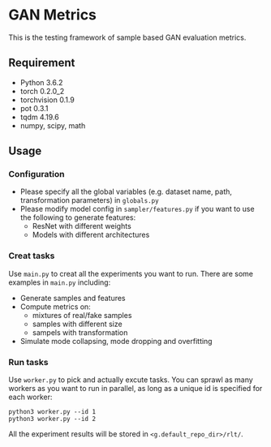 # GAN Metrics

This is the testing framework of sample based GAN evaluation metrics.

## Requirement
- Python  3.6.2
- torch 0.2.0_2
- torchvision 0.1.9
- pot 0.3.1
- tqdm 4.19.6
- numpy, scipy, math

## Usage
### Configuration
- Please specify all the global variables (e.g. dataset name, path, transformation parameters) in `globals.py`
- Please modify model config in `sampler/features.py` if you want to use the following to generate features:
	- ResNet with different weights
	- Models with different architectures

### Creat tasks
Use `main.py` to creat all the experiments you want to run. There are some examples in `main.py` including:
- Generate samples and features
- Compute metrics on:
	- mixtures of real/fake samples
	- samples with different size
	- sampels with transformation
- Simulate mode collapsing, mode dropping and overfitting

### Run tasks
Use `worker.py` to pick and actually excute tasks. You can sprawl as many workers as you want to run in parallel, as long as a unique id is specified for each worker: 
```
python3 worker.py --id 1
python3 worker.py --id 2
```
All the experiment results will be stored in `<g.default_repo_dir>/rlt/`.
